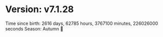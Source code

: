 # Version: v7.1.28
Time since birth: 2616 days, 62785 hours, 3767100 minutes, 226026000 seconds
Season: Autumn 🍁
